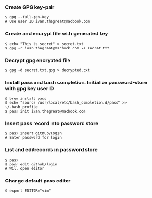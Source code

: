 ### Create GPG key-pair


```
$ gpg --full-gen-key
# Use user ID ivan.thegreat@macbook.com
```

### Create and encrypt file with generated key

```
$ echo "This is secret" > secret.txt
$ gpg -r ivan.thegreat@macbook.com -e secret.txt
```

### Decrypt gpg encrypted file

```
$ gpg -d secret.txt.gpg > decrypted.txt
```

### Install pass and bash completion. Initialize password-store with gpg key user ID

```
$ brew install pass
$ echo "source /usr/local/etc/bash_completion.d/pass" >> ~/.bash_profile
$ pass init ivan.thegreat@macbook.com
```

### Insert pass record into password store

```
$ pass insert github/login
# Enter password for login
```

### List and editrecords in password store

```
$ pass
$ pass edit github/login
# Will open editor
```

### Change default pass editor
```
$ export EDITOR="vim"
```
